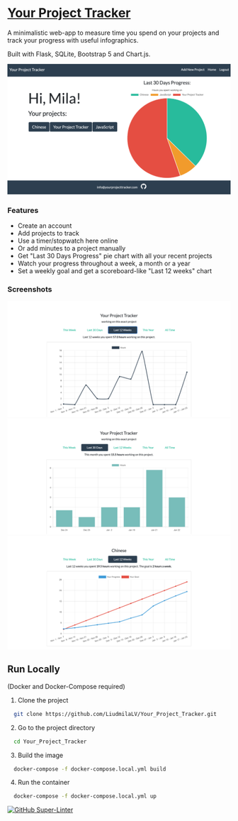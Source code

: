 # [**Your Project Tracker**](https://yourprojecttracker.com/)

A minimalistic web-app to measure time you spend on your projects and track your progress with useful infographics.

Built with Flask, SQLite, Bootstrap 5 and Chart.js.

![home page](assets/ypt_home.png)

### Features

- Create an account
- Add projects to track
- Use a timer/stopwatch here online
- Or add minutes to a project manually
- Get "Last 30 Days Progress" pie chart with all your recent projects
- Watch your progress throughout a week, a month or a year
- Set a weekly goal and get a scoreboard-like "Last 12 weeks" chart

### Screenshots

![screenshot1](assets/chart_1.png)
![screenshot2](assets/chart_2.png)
![screenshot3](assets/chart_3.png)

## Run Locally

(Docker and Docker-Compose required)

1. Clone the project

```bash
  git clone https://github.com/LiudmilaLV/Your_Project_Tracker.git
```

2. Go to the project directory

```bash
  cd Your_Project_Tracker
```

3. Build the image

```bash
  docker-compose -f docker-compose.local.yml build
```

4. Run the container

```bash
  docker-compose -f docker-compose.local.yml up
```

[![GitHub Super-Linter](https://github.com/LiudmilaLV/Your_Project_Tracker/workflows/Lint%20Code%20Base/badge.svg)](https://github.com/marketplace/actions/super-linter)
